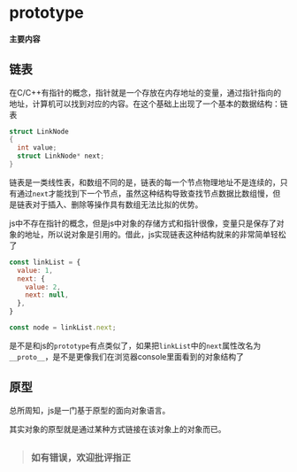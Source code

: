 # prototype

#### 主要内容

## 链表

在C/C++有指针的概念，指针就是一个存放在内存地址的变量，通过指针指向的地址，计算机可以找到对应的内容。在这个基础上出现了一个基本的数据结构：链表

```c
struct LinkNode
{
  int value;
  struct LinkNode* next;
}
```

链表是一类线性表，和数组不同的是，链表的每一个节点物理地址不是连续的，只有通过`next`才能找到下一个节点，虽然这种结构导致查找节点数据比数组慢，但是链表对于插入、删除等操作具有数组无法比拟的优势。

js中不存在指针的概念，但是js中对象的存储方式和指针很像，变量只是保存了对象的地址，所以说对象是引用的。借此，js实现链表这种结构就来的非常简单轻松了

```js
const linkList = {
  value: 1,
  next: {
    value: 2,
    next: null,
  },
}

const node = linkList.next;
```

是不是和js的`prototype`有点类似了，如果把`linkList`中的`next`属性改名为`__proto__`，是不是更像我们在浏览器console里面看到的对象结构了

## 原型

总所周知，js是一门基于原型的面向对象语言。

其实对象的原型就是通过某种方式链接在该对象上的对象而已。

> ##
> ### 如有错误，欢迎批评指正
> ##
